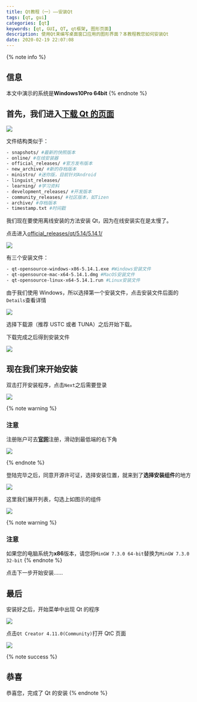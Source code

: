 ```yaml
---
title: Qt教程（一）——安装Qt
tags: [qt, gui]
categories: [qt]
keywords: [qt, GUI, QT, qt框架, 图形页面]
description: 使用Qt来编写桌面窗口应用的图形界面？本教程教您如何安装Qt
date: 2020-02-19 22:07:08
---
```


{% note info %}

## 信息

本文中演示的系统是**Windows10Pro 64bit**
{% endnote %}

## 首先，我们进入[下载 Qt 的页面](http://download.qt.io/)

![](https://cdn-bmyjacks-io.oss-cn-shenzhen.aliyuncs.com/img/20200309180333.png?x-oss-process=style/img)

文件结构类似于：

```bash
- snapshots/ #最新的快照版本
- online/ #在线安装器
- official_releases/ #官方发布版本
- new_archive/ #新的存档版本
- ministro/ #迷你版，目前针对Android
- linguist_releases/
- learning/ #学习资料
- development_releases/ #开发版本
- community_releases/ #社区版本，如Tizen
- archive/ #存档版本
- timestamp.txt #时间戳
```

我们现在要使用离线安装的方法安装 Qt，因为在线安装实在是太慢了。

点击进入[official_releases/qt/5.14/5.14.1/](http://download.qt.io/official_releases/qt/5.14/5.14.1/)

![](https://cdn-bmyjacks-io.oss-cn-shenzhen.aliyuncs.com/img/20200309180345.png?x-oss-process=style/img)

有三个安装文件：

```bash
- qt-opensource-windows-x86-5.14.1.exe #Windows安装文件
- qt-opensource-mac-x64-5.14.1.dmg #MacOS安装文件
- qt-opensource-linux-x64-5.14.1.run #Linux安装文件
```

由于我们使用 Windows，所以选择第一个安装文件，点击安装文件后面的`Details`查看详情

![](https://cdn-bmyjacks-io.oss-cn-shenzhen.aliyuncs.com/img/20200309180345.png?x-oss-process=style/img)

选择下载源（推荐 USTC 或者 TUNA）之后开始下载。

下载完成之后得到安装文件

![](https://cdn-bmyjacks-io.oss-cn-shenzhen.aliyuncs.com/img/20200309180410.png?x-oss-process=style/img)

## 现在我们来开始安装

双击打开安装程序，点击`Next`之后需要登录

![](https://cdn-bmyjacks-io.oss-cn-shenzhen.aliyuncs.com/img/20200309180420.png?x-oss-process=style/img)

{% note warning %}

### 注意

注册账户可去[**官网**](www.qt.io)注册，滑动到最低端的右下角

![](https://cdn-bmyjacks-io.oss-cn-shenzhen.aliyuncs.com/img/20200309180434.png?x-oss-process=style/img)

{% endnote %}

登陆完毕之后，同意开源许可证，选择安装位置，就来到了**选择安装组件**的地方

![](https://cdn-bmyjacks-io.oss-cn-shenzhen.aliyuncs.com/img/20200309180445.png?x-oss-process=style/img)

这里我们展开列表，勾选上如图示的组件

![](https://cdn-bmyjacks-io.oss-cn-shenzhen.aliyuncs.com/img/20200309180501.png?x-oss-process=style/img)

{% note warning %}

### 注意

如果您的电脑系统为**x86**版本，请您将`MinGW 7.3.0 64-bit`替换为`MinGW 7.3.0 32-bit`
{% endnote %}

点击下一步开始安装……

## 最后

安装好之后，开始菜单中出现 Qt 的程序

![](https://cdn-bmyjacks-io.oss-cn-shenzhen.aliyuncs.com/img/20200309180521.png?x-oss-process=style/img)

点击`Qt Creator 4.11.0(Community)`打开 QtC 页面

![](https://cdn-bmyjacks-io.oss-cn-shenzhen.aliyuncs.com/img/20200309180521.png?x-oss-process=style/img)

{% note success %}

## 恭喜

恭喜您，完成了 Qt 的安装
{% endnote %}
